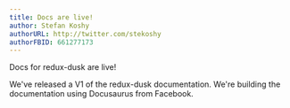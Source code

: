 ```yaml
---
title: Docs are live!
author: Stefan Koshy
authorURL: http://twitter.com/stekoshy
authorFBID: 661277173
---
```

Docs for redux-dusk are live!

<!--truncate-->
We've released a V1 of the redux-dusk documentation. We're building the documentation using
Docusaurus from Facebook.

